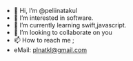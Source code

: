 - 👋 Hi, I’m @peliinatakul
- 👀 I’m interested in software.
- 🌱 I’m currently learning swift,javascript.
- 💞️ I’m looking to collaborate on you
- 📫 How to reach me ;
- eMail: plnatkl@gmail.com

<!---
peliinatakul/peliinatakul is a ✨ special ✨ repository because its `README.md` (this file) appears on your GitHub profile.
You can click the Preview link to take a look at your changes.
--->
